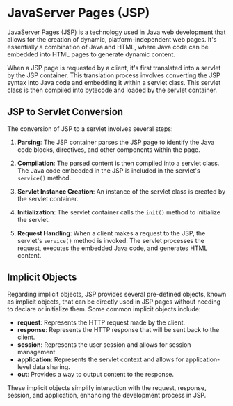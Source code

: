 # JavaServer Pages (JSP)

JavaServer Pages (JSP) is a technology used in Java web development that allows for the creation of dynamic, platform-independent web pages. It's essentially a combination of Java and HTML, where Java code can be embedded into HTML pages to generate dynamic content.

When a JSP page is requested by a client, it's first translated into a servlet by the JSP container. This translation process involves converting the JSP syntax into Java code and embedding it within a servlet class. This servlet class is then compiled into bytecode and loaded by the servlet container.

## JSP to Servlet Conversion

The conversion of JSP to a servlet involves several steps:

1. **Parsing**: The JSP container parses the JSP page to identify the Java code blocks, directives, and other components within the page.

2. **Compilation**: The parsed content is then compiled into a servlet class. The Java code embedded in the JSP is included in the servlet's `service()` method.

3. **Servlet Instance Creation**: An instance of the servlet class is created by the servlet container.

4. **Initialization**: The servlet container calls the `init()` method to initialize the servlet.

5. **Request Handling**: When a client makes a request to the JSP, the servlet's `service()` method is invoked. The servlet processes the request, executes the embedded Java code, and generates HTML content.

## Implicit Objects

Regarding implicit objects, JSP provides several pre-defined objects, known as implicit objects, that can be directly used in JSP pages without needing to declare or initialize them. Some common implicit objects include:

- **request**: Represents the HTTP request made by the client.
- **response**: Represents the HTTP response that will be sent back to the client.
- **session**: Represents the user session and allows for session management.
- **application**: Represents the servlet context and allows for application-level data sharing.
- **out**: Provides a way to output content to the response.

These implicit objects simplify interaction with the request, response, session, and application, enhancing the development process in JSP.
